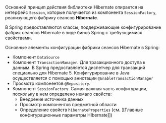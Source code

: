Основной принцип действия библиотеки Hibernate опирается на интерфейс `Session`, которые получается из компонента `SessionFactory`, реализующего фабрику сеансов **Hibernate**.

В Spring предоставляются классы, поддерживающие конфигурирование фабрик сеансов Hibernate в виде бинов Spring с требующимися свойствами.

Основные элементы конфигурации фабрики сеансов Hibernate в Spring:
- Компонент `DataSource`
- Компонент `TransactionManager`. Для тразакционного доступа к данным. В Spring предоставляется диспетчер для транзакций специально для Hibernate 5. Конфигурирование в Java осуществляется с помощью аннотации `@EnableTransactionManager`
- Просмотр компонентов `@Repository`. 
- Компонент `SessionFactory`. Самая важная часть конфигурации, поскольку в нем определено немало свойств:
	- Внедрение источника данных
	- Просмотр компонентов предметной области
	- Определение свойств `hibernateProperties` (см. [[Главные конфигурационные параметры HIbernate]])